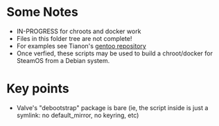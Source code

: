 # Some Notes
* IN-PROGRESS for chroots and docker work
* Files in this folder tree are not complete!
* For examples see Tianon's [gentoo repository](https://github.com/tianon/gentoo-overlay/tree/master/dev-util/debootstrap-valve/files/scripts)
* Once verfied, these scripts may be used to build a chroot/docker for SteamOS from a Debian system.

# Key points
* Valve's "debootstrap" package is bare (ie, the script inside is just a symlink: no default_mirror, no keyring, etc)
